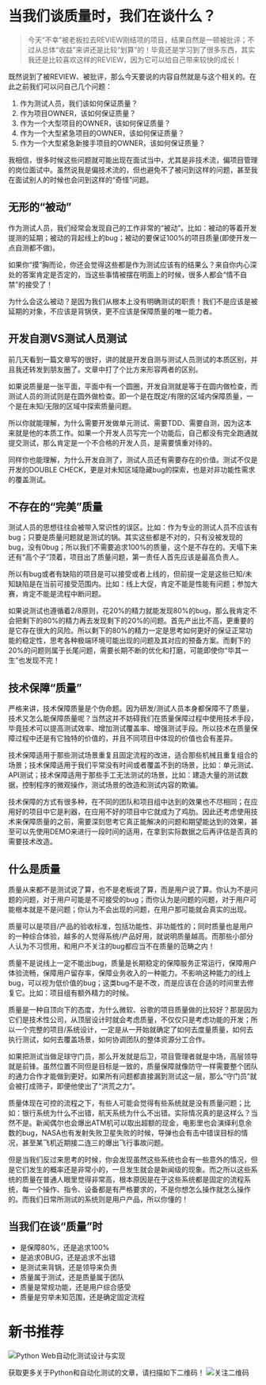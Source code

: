 # 当我们谈质量时，我们在谈什么？

> 今天“不幸”被老板拉去REVIEW刚结项的项目，结果自然是一顿被批评；不过从总体“收益”来讲还是比较“划算”的！毕竟还是学习到了很多东西，其实我还是比较喜欢这样的REVIEW，因为它可以给自己带来较快的成长！

既然说到了被REVIEW、被批评，那么今天要说的内容自然就是与这个相关的。在此之前我们可以问自己几个问题：
1. 作为测试人员，我们该如何保证质量？
1. 作为项目OWNER，该如何保证质量？
1. 作为一个大型项目的OWNER，该如何保证质量？
1. 作为一个大型紧急项目的OWNER，该如何保证质量？
1. 作为一个大型紧急新接手项目的OWNER，该如何保证质量？

我相信，很多时候这些问题就可能出现在面试当中，尤其是非技术流，偏项目管理的岗位面试中。虽然说我是偏技术流的，但也避免不了被问到这样的问题，甚至我在面试别人的时候也会问到这样的“奇怪”问题。

## 无形的“被动”
作为测试人员，我们经常会发现自己的工作非常的“被动”。比如：被动的等着开发提测的延期；被动的背起线上的bug；被动的要保证100%的项目质量(即使开发一点自测都不做)。

如果你“摸”胸而论，你还会觉得这些都是作为测试应该有的结果么？来自你内心深处的答案肯定是否定的，当这些事情被摆在明面上的时候，很多人都会“情不自禁”的接受了！

为什么会这么被动？是因为我们从根本上没有明确测试的职责！我们不是应该是被延期的对象，不应该是背锅侠，更不应该是保障质量的唯一能力者。

## 开发自测VS测试人员测试
前几天看到一篇文章写的很好，讲的就是开发自测与测试人员测试的本质区别，并且我还转发到朋友圈了。文章中打了个比方来形容两者的区别。

如果说质量是一张平面，平面中有一个圆圈，开发自测就是等于在圆内做检查，而测试人员的测试则是在圆外做检查。即一个是在既定/有限的区域内保障质量，一个是在未知/无限的区域中探索质量问题。

所以你就能理解，为什么需要开发做单元测试、需要TDD、需要自测，因为这本来就是他的本质工作。如果一个开发人员写完一个功能后，自己都没有完全跑通就提交测试，那么肯定是一个不合格的开发人员，是需要慎重对待的。

同样你也能理解，为什么开发自测了，测试人员还有需要存在的价值。测试不仅是开发的DOUBLE CHECK，更是对未知区域隐藏bug的探索，也是对非功能性需求的覆盖测试。

## 不存在的“完美”质量
测试人员的思想往往会被带入常识性的误区。比如：作为专业的测试人员不应该有bug；只要是质量问题就是测试的锅。其实这些都是不对的，只有没被发现的bug，没有0bug；所以我们不需要追求100%的质量，这个是不存在的。天塌下来还有“高个子”顶着，项目出了质量问题，第一责任人首先应该是最高负责人。

所以有bug或者有缺陷的项目是可以接受或者上线的，但前提一定是这些已知/未知缺陷是在当前可接受范围内。比如：线上大促，肯定不能是性能有问题；参加大赛，肯定不能是流程中断问题。

如果说测试也遵循着2/8原则，花20%的精力就能发现80%的bug，那么我肯定不会把剩下的80%的精力再去发现剩下的20%的问题。首先产出比不高，更重要的是它存在很大的风险。所以剩下的80%的精力一定是思考如何更好的保证正常功能的稳定性，思考各种极端环境可能出现的问题及其对应的预备方案。而剩下的20%的问题则属于长尾问题，需要长期不断的优化和打磨，可能即使你“毕其一生”也发现不完！

## 技术保障“质量”
严格来讲，技术保障质量是个伪命题。因为研发/测试人员本身都保障不了质量，技术又怎么能保障质量呢？当然这并不妨碍我们在质量保障过程中使用技术手段，毕竟技术可以提高测试效率、增加测试覆盖率、增强测试手段。所以技术在质量保障过程中还是有它独特的价值的，并且不同项目中体现的价值也会有差异。

技术保障适用于那些测试场景重复且固定流程的改进，适合那些机械且重复组合的场景；技术保障适用于我们平常没有时间或者覆盖不到的场景，比如：单元测试、API测试；技术保障适用于那些手工无法测试的场景，比如：建造大量的测试数据，控制程序的微观操作，测试场景的改造和测试内容的欺骗。

技术保障的方式有很多种，在不同的团队和项目组中达到的效果也不尽相同；在应用好的项目中它是利器，在应用不好的项目中它就成为了鸡肋。因此还考虑使用技术来保障质量的之前，需要深刻思考它真正能解决的问题和期望能达到的效果，甚至可以先使用DEMO来进行一段时间的适用，在拿到实际数据之后再评估是否真的需要技术改造。

## 什么是质量
质量从来都不是测试说了算，也不是老板说了算，而是用户说了算。你认为不是问题的问题，对于用户可能是不可接受的bug；而你认为是问题的问题，对于用户可能根本就是不是问题；你认为不会出现的问题，在用户那可能就会真实的出现。

质量可以是项目/产品的验收标准，包括功能性、非功能性的；同时质量也是用户的一种综合体验，越多的人觉得系统/产品好用，就说明质量越高。而那些小部分人认为不习惯用，和用户不关注的bug都应当不在质量的范畴之内！

质量不是说线上一定不能出bug，质量是长期稳定的保障服务正常运行，保障用户体验流畅，保障用户留存率，保障业务收入的一种能力。不影响这种能力的线上bug，可以视为低价值的bug；这类bug不是不改，而是应该在合适的时间里去修复它。比如：项目组有额外精力的时候。

质量是一种自顶向下的态度，为什么微软、谷歌的项目质量做的比较好？那是因为它们是技术性公司，从顶层设计时就会考虑质量，不仅仅只是考虑功能的开发；所以一个完整的项目/系统设计，一定是从一开始就确定了如何去度量质量，如何去执行测试，如何去覆盖场景，如何协调团队的整体资源分工合作。

如果把测试当做足球守门员，那么开发就是后卫，项目管理者就是中场，高层领导就是前锋。虽然位置不同但是目标是一致的，质量保障就像防守一样需要整个团队的通力合作才能做到更好。如果所有问题都直接漏到测试这一层，那么“守门员”就会被打成筛子，即便他使出了“洪荒之力”。

质量体现在可控的流程之下，有些人可能会觉得有些系统就是没有质量问题；比如：银行系统为什么不出错，航天系统为什么不出错。实际情况真的是这样么？当然不是。新闻偶尔也会爆出ATM机可以取出超额的现金，电影里也会演绎利息余数的bug，NASA也有发射失败卫星失败的时候，导弹也会有击中错误目标的情况，甚至某飞机近期接二连三的爆出飞行事故问题。

但是当我们反过来思考的时候，你会发现虽然这些系统也会有一些意外的情况，但是它们发生的概率还是非常小的，一旦发生就会是新闻级的现象。而之所以这些系统的质量在普通人眼里觉得非常高，根本原因是在于这些系统都是固定的流程系统，每一个操作、指令、设备都是有严格要求的，不是你想怎么操作就怎么操作的。而我们日常所测试的系统则是用户产品，所以你懂的！

## 当我们在谈“质量”时
- 是保障80%，还是追求100%
- 是追求0BUG，还是追求不出错
- 是测试来背锅，还是领导来负责
- 质量属于测试，还是质量属于团队
- 质量是常规功能，还是用户综合感受
- 质量是穷举未知范围，还是确定固定流程

# 新书推荐
![Python Web自动化测试设计与实现](https://img-blog.csdnimg.cn/20190117100818307.jpg?x-oss-process=image/watermark,type_ZmFuZ3poZW5naGVpdGk,shadow_10,text_aHR0cHM6Ly9ibG9nLmNzZG4ubmV0L2ZpdmUz,size_16,color_FFFFFF,t_70)

获取更多关于Python和自动化测试的文章，请扫描如下二维码！
![关注二维码](https://img-blog.csdnimg.cn/20190117103222240.jpg?x-oss-process=image/watermark,type_ZmFuZ3poZW5naGVpdGk,shadow_10,text_aHR0cHM6Ly9ibG9nLmNzZG4ubmV0L2ZpdmUz,size_16,color_FFFFFF,t_70)
 